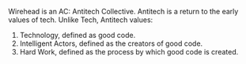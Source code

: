Wirehead is an AC: Antitech Collective. Antitech is a return to the early values of tech. Unlike Tech, Antitech values:
1. Technology, defined as good code.
2. Intelligent Actors, defined as the creators of good code.
3. Hard Work, defined as the process by which good code is created.
